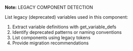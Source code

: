 **Note:** LEGACY COMPONENT DETECTION

List legacy (deprecated) variables used in this component:
1. Extract variable definitions with get_variable_defs
2. Identify deprecated patterns or naming conventions
3. List components using legacy tokens
4. Provide migration recommendations
